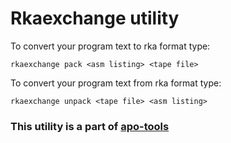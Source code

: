 # Rkaexchange utility
To convert your program text to rka format type:
```
rkaexchange pack <asm listing> <tape file>
```
To convert your program text from rka format type:
```
rkaexchange unpack <tape file> <asm listing>
```
### This utility is a part of [apo-tools](/README.md)
